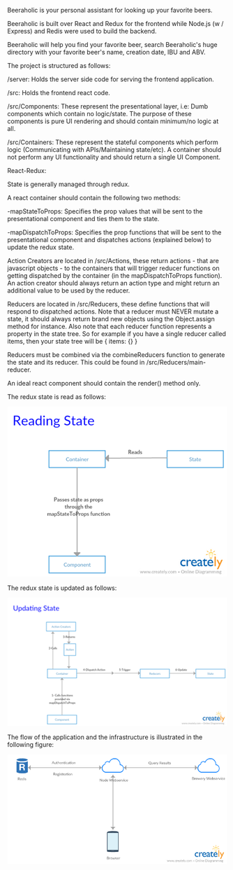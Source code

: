 Beeraholic is your personal assistant for looking up your favorite beers.

Beeraholic is built over React and Redux for the frontend while Node.js (w / Express) and Redis were used to build the backend.

Beeraholic will help you find your favorite beer, search Beeraholic's huge directory with your favorite beer's name, creation date, IBU and ABV.

The project is structured as follows:

/server: Holds the server side code for serving the frontend application.

/src: Holds the frontend react code.

/src/Components: These represent the presentational layer, i.e: Dumb components which contain no logic/state. The purpose of these components is pure UI rendering and should contain minimum/no logic at all.

/src/Containers: These represent the stateful components which perform logic (Communicating with APIs/Maintaining state/etc). A container should not perform any UI functionality and should return a single UI Component.

React-Redux:

State is generally managed through redux.

A react container should contain the following two methods:

-mapStateToProps: Specifies the prop values that will be sent to the presentational component and ties them to the state.

-mapDispatchToProps: Specifies the prop functions that will be sent to the presentational component and dispatches actions (explained below) to update the redux state.

Action Creators are located in /src/Actions, these return actions - that are javascript objects - to the containers that will trigger reducer functions on getting dispatched by the container (in the mapDispatchToProps function). An action creator should always return an action type and might return an additional value to be used by the reducer.

Reducers are located in /src/Reducers, these define functions that will respond to dispatched actions. Note that a reducer must NEVER mutate a state, it should always return brand new objects using the Object.assign method for instance. Also note that each reducer function represents a property in the state tree. So for example if you have a single reducer called items, then your state tree will be { items: {} }

Reducers must be combined via the combineReducers function to generate the state and its reducer. This could be found in /src/Reducers/main-reducer.

An ideal react component should contain the render() method only.

The redux state is read as follows:

![alt text](https://raw.githubusercontent.com/asarnaout/beeraholic/master/ReadState.png)

The redux state is updated as follows:

![alt text](https://raw.githubusercontent.com/asarnaout/beeraholic/master/UpdateState.png)

The flow of the application and the infrastructure is illustrated in the following figure:

![alt text](https://raw.githubusercontent.com/asarnaout/beeraholic/master/Infrastructure.png)